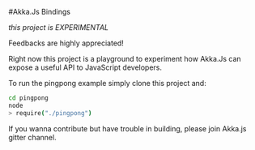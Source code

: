 
#Akka.Js Bindings

*this project is EXPERIMENTAL*

Feedbacks are highly appreciated!

Right now this project is a playground to experiment how Akka.Js can expose a useful API to JavaScript developers.

To run the pingpong example simply clone this project and:
```bash
cd pingpong
node
> require("./pingpong")
```

If you wanna contribute but have trouble in building, please join Akka.js gitter channel.
